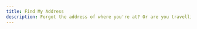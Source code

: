 ```yaml
---
title: Find My Address
description: Forgot the address of where you're at? Or are you travelling and do not know the zip code of your location?
---
```

